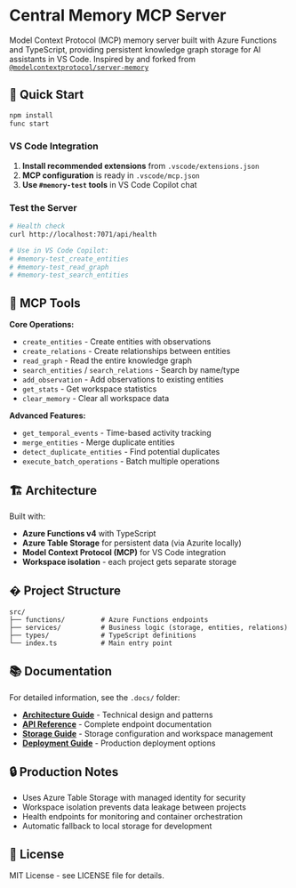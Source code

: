 # Central Memory MCP Server

Model Context Protocol (MCP) memory server built with Azure Functions and TypeScript, providing persistent knowledge graph storage for AI assistants in VS Code.
Inspired by and forked from [`@modelcontextprotocol/server-memory`](https://github.com/modelcontextprotocol/servers/tree/main/src/memory)

## 🚀 Quick Start

```bash
npm install
func start
```

### VS Code Integration

1. **Install recommended extensions** from `.vscode/extensions.json`
2. **MCP configuration** is ready in `.vscode/mcp.json`
3. **Use `#memory-test` tools** in VS Code Copilot chat

### Test the Server

```bash
# Health check
curl http://localhost:7071/api/health

# Use in VS Code Copilot:
# #memory-test_create_entities
# #memory-test_read_graph
# #memory-test_search_entities
```

## 🔧 MCP Tools

**Core Operations:**

- `create_entities` - Create entities with observations
- `create_relations` - Create relationships between entities
- `read_graph` - Read the entire knowledge graph
- `search_entities` / `search_relations` - Search by name/type
- `add_observation` - Add observations to existing entities
- `get_stats` - Get workspace statistics
- `clear_memory` - Clear all workspace data

**Advanced Features:**

- `get_temporal_events` - Time-based activity tracking
- `merge_entities` - Merge duplicate entities
- `detect_duplicate_entities` - Find potential duplicates
- `execute_batch_operations` - Batch multiple operations

## 🏗️ Architecture

Built with:

- **Azure Functions v4** with TypeScript
- **Azure Table Storage** for persistent data (via Azurite locally)
- **Model Context Protocol (MCP)** for VS Code integration
- **Workspace isolation** - each project gets separate storage

## � Project Structure

```text
src/
├── functions/         # Azure Functions endpoints
├── services/          # Business logic (storage, entities, relations)
├── types/             # TypeScript definitions
└── index.ts           # Main entry point
```

## 📚 Documentation

For detailed information, see the `.docs/` folder:

- **[Architecture Guide](.docs/ARCHITECTURE.md)** - Technical design and patterns
- **[API Reference](.docs/API.md)** - Complete endpoint documentation
- **[Storage Guide](.docs/STORAGE.md)** - Storage configuration and workspace management
- **[Deployment Guide](.docs/DEPLOYMENT.md)** - Production deployment options

## 🔒 Production Notes

- Uses Azure Table Storage with managed identity for security
- Workspace isolation prevents data leakage between projects
- Health endpoints for monitoring and container orchestration
- Automatic fallback to local storage for development

## 📝 License

MIT License - see LICENSE file for details.
